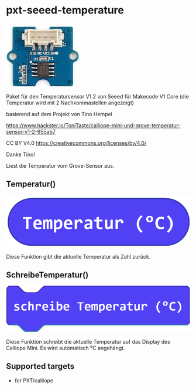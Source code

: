 # pxt-seeed-temperature

![](https://github.com/MKleinSB/pxt-Seeed-Temperatursensor/blob/master/Sensor.png)

 Paket für den Temperatursensor V1.2 von Seeed für Makecode V1 Core (die Temperatur wird mit 2 Nachkommastellen angezeigt)
 
 basierend auf dem Projekt von Tino Hempel
 
 https://www.hackster.io/ToniTaste/calliope-mini-und-grove-temperatur-sensor-v1-2-955ab7
 
 CC BY V4.0 https://creativecommons.org/licenses/by/4.0/

 Danke Tino!

 Liest die Temperatur vom Grove-Sensor aus.
 
## Temperatur()
![](https://github.com/MKleinSB/pxt-seeed-temperature/blob/master/temperatur.png)

Diese Funktion gibt die aktuelle Temperatur als Zahl zurück.

## SchreibeTemperatur()
![](https://github.com/MKleinSB/pxt-seeed-temperature/blob/master/schreibetemperatur.png)

Diese Funktion schreibt die aktuelle Temperatur auf das Display des Calliope Mini. Es wird automatisch ⁰C angehängt.

## Supported targets

* for PXT/calliope
